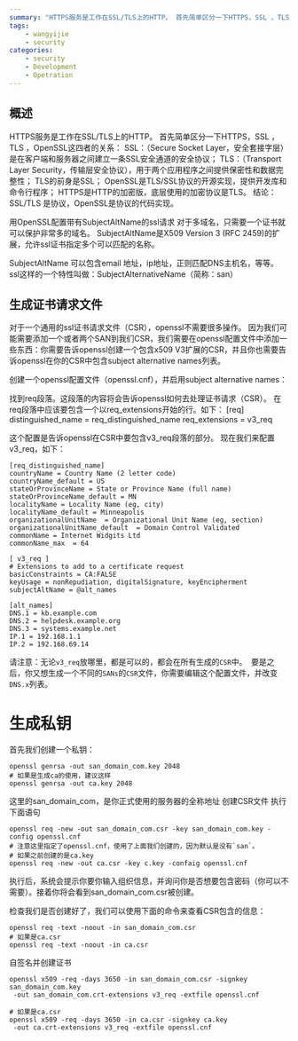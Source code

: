 ```yaml
---
summary: "HTTPS服务是工作在SSL/TLS上的HTTP。 首先简单区分一下HTTPS，SSL ，TLS ，OpenSSL这四者的关系：SSL：（Secure Socket Layer，安全套接字层）是在客户端和服务器之间建立一条SSL安全通道的安全协议；TLS：（Transport Layer Security，传输层安全协议），用于两个应用程序之间提供保密性和数据完整性；"
tags:
    - wangyijie
    - security
categories:
    - security
    - Development
    - Opetration
---
```

## 概述
HTTPS服务是工作在SSL/TLS上的HTTP。 
首先简单区分一下HTTPS，SSL ，TLS ，OpenSSL这四者的关系：
SSL：（Secure Socket Layer，安全套接字层）是在客户端和服务器之间建立一条SSL安全通道的安全协议；
TLS：（Transport Layer Security，传输层安全协议），用于两个应用程序之间提供保密性和数据完整性；
TLS的前身是SSL；
OpenSSL是TLS/SSL协议的开源实现，提供开发库和命令行程序；
HTTPS是HTTP的加密版，底层使用的加密协议是TLS。
结论：SSL/TLS 是协议，OpenSSL是协议的代码实现。

用OpenSSL配置带有SubjectAltName的ssl请求
对于多域名，只需要一个证书就可以保护非常多的域名。 
SubjectAltName是X509 Version 3 (RFC 2459)的扩展，允许ssl证书指定多个可以匹配的名称。

SubjectAltName 可以包含email 地址，ip地址，正则匹配DNS主机名，等等。 
ssl这样的一个特性叫做：SubjectAlternativeName（简称：san）

## 生成证书请求文件
对于一个通用的ssl证书请求文件（CSR），openssl不需要很多操作。 
因为我们可能需要添加一个或者两个SAN到我们CSR，我们需要在openssl配置文件中添加一些东西：你需要告诉openssl创建一个包含x509 V3扩展的CSR，并且你也需要告诉openssl在你的CSR中包含subject alternative names列表。

创建一个openssl配置文件（openssl.cnf），并启用subject alternative names：

找到req段落。这段落的内容将会告诉openssl如何去处理证书请求（CSR）。 
在req段落中应该要包含一个以req_extensions开始的行。如下：
[req]
distinguished_name = req_distinguished_name
req_extensions = v3_req

这个配置是告诉openssl在CSR中要包含v3_req段落的部分。 
现在我们来配置v3_req，如下：
```
[req_distinguished_name]
countryName = Country Name (2 letter code)
countryName_default = US
stateOrProvinceName = State or Province Name (full name)
stateOrProvinceName_default = MN
localityName = Locality Name (eg, city)
localityName_default = Minneapolis
organizationalUnitName  = Organizational Unit Name (eg, section)
organizationalUnitName_default  = Domain Control Validated
commonName = Internet Widgits Ltd
commonName_max  = 64

[ v3_req ]
# Extensions to add to a certificate request
basicConstraints = CA:FALSE
keyUsage = nonRepudiation, digitalSignature, keyEncipherment
subjectAltName = @alt_names

[alt_names]
DNS.1 = kb.example.com
DNS.2 = helpdesk.example.org
DNS.3 = systems.example.net
IP.1 = 192.168.1.1
IP.2 = 192.168.69.14
```

请注意：无论`v3_req`放哪里，都是可以的，都会在所有生成的`CSR`中。 
要是之后，你又想生成一个不同的`SANs`的`CSR`文件，你需要编辑这个配置文件，并改变`DNS.x`列表。

# 生成私钥

首先我们创建一个私钥：
```
openssl genrsa -out san_domain_com.key 2048
# 如果是生成ca的使用，建议这样
openssl genrsa -out ca.key 2048
```
这里的san_domain_com，是你正式使用的服务器的全称地址
创建CSR文件
执行下面语句
```
openssl req -new -out san_domain_com.csr -key san_domain_com.key -config openssl.cnf
# 注意这里指定了openssl.cnf，使用了上面我们创建的，因为默认是没有`san`。
# 如果之前创建的是ca.key
openssl req -new -out ca.csr -key c.key -confaig openssl.cnf
```
执行后，系统会提示你要你输入组织信息，并询问你是否想要包含密码（你可以不需要）。接着你将会看到san_domain_com.csr被创建。

检查我们是否创建好了，我们可以使用下面的命令来查看CSR包含的信息：
```
openssl req -text -noout -in san_domain_com.csr
# 如果是ca.csr
openssl req -text -noout -in ca.csr
```
自签名并创建证书
```
openssl x509 -req -days 3650 -in san_domain_com.csr -signkey san_domain_com.key
 -out san_domain_com.crt-extensions v3_req -extfile openssl.cnf

# 如果是ca.csr
openssl x509 -req -days 3650 -in ca.csr -signkey ca.key
 -out ca.crt-extensions v3_req -extfile openssl.cnf
```
